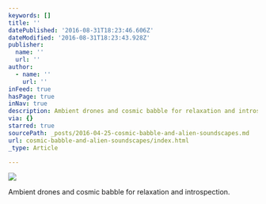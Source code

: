 ```yaml
---
keywords: []
title: ''
datePublished: '2016-08-31T18:23:46.606Z'
dateModified: '2016-08-31T18:23:43.928Z'
publisher:
  name: ''
  url: ''
author:
  - name: ''
    url: ''
inFeed: true
hasPage: true
inNav: true
description: Ambient drones and cosmic babble for relaxation and introspection.
via: {}
starred: true
sourcePath: _posts/2016-04-25-cosmic-babble-and-alien-soundscapes.md
url: cosmic-babble-and-alien-soundscapes/index.html
_type: Article

---
```

![](https://s3-us-west-2.amazonaws.com/the-grid-img/p/8285f46cddec4c5efcb58dd75fa04c248304bdfc.jpg)

Ambient drones and cosmic babble for relaxation and introspection.